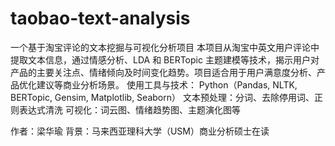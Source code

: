 # taobao-text-analysis
一个基于淘宝评论的文本挖掘与可视化分析项目
本项目从淘宝中英文用户评论中提取文本信息，通过情感分析、LDA 和 BERTopic 主题建模等技术，揭示用户对产品的主要关注点、情绪倾向及时间变化趋势。项目适合用于用户满意度分析、产品优化建议等商业分析场景。
使用工具与技术： Python（Pandas, NLTK, BERTopic, Gensim, Matplotlib, Seaborn）
文本预处理：分词、去除停用词、正则表达式清洗
可视化：词云图、情绪趋势图、主题演化图等

作者：梁华瑜 
背景：马来西亚理科大学（USM）商业分析硕士在读  
